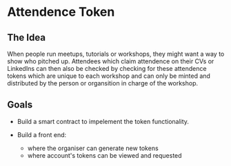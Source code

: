 # Attendence Token
## The Idea

When people run meetups, tutorials or workshops, they might want a way to show who pitched up. Attendees which claim attendence on their CVs or LinkedIns can then also be checked by checking for these attendence tokens which are unique to each workshop and can only be minted and distributed by the person or organsition in charge of the workshop.

## Goals
* Build a smart contract to impelement the token functionality.

* Build a front end:
    * where the organiser can generate new tokens
    * where account's tokens can be viewed and requested